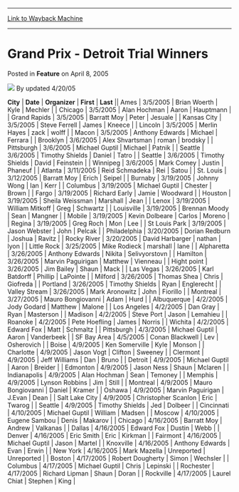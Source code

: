 
---
[Link to Wayback Machine](https://web.archive.org/web/20211025112215/https://magic.wizards.com/en/articles/archive/feature/grand-prix-detroit-trial-winners-2005-04-08)

[_metadata_:wayback_url]:- "https://magic.wizards.com/en/articles/archive/feature/grand-prix-detroit-trial-winners-2005-04-08"
[_metadata_:wayback_raw_url]:- "https://web.archive.org/web/20211025112215id_/https://magic.wizards.com/en/articles/archive/feature/grand-prix-detroit-trial-winners-2005-04-08"
[_metadata_:wayback_capture_timestamp]:- "2021-10-25 11:22:15+00:00"
[_metadata_:publish_date]:- "2005-04-08"
[_metadata_:description]:- "CityDateOrganizerFirstLastAmes3/5/2005Brian WoerthKyleMechlerChicago3/5/2005Alan HochmanAaronHauptmannGrand Rapids3/5/2005Barratt MoyPeterJesualeKansas City3/5/2005Steve FerrellJamesKneeceLincoln3/5/2005Merlin HayeszackwolffMacon3/5/2005Anthony EdwardsMichaelFerraraBrooklyn3/6/2005Alex ShvartsmanromanbrodskyPittsburgh3/6/2005Michael GuptilMichaelPatnikSeattle3/6/2005Timothy"
[_metadata_:generator]:- "Drupal 7 (http://drupal.org)"
---


Grand Prix - Detroit Trial Winners
==================================



 Posted in **Feature**
 on April 8, 2005 






![](https://media.magic.wizards.com/styles/auth_small/public/generic-avatar-150_409.png)
By updated 4/20/05













 **City** | **Date** | **Organizer** | **First** | **Last** || Ames | 3/5/2005 | Brian Woerth | Kyle | Mechler |
| Chicago | 3/5/2005 | Alan Hochman | Aaron | Hauptmann |
| Grand Rapids | 3/5/2005 | Barratt Moy | Peter | Jesuale |
| Kansas City | 3/5/2005 | Steve Ferrell | James | Kneece |
| Lincoln | 3/5/2005 | Merlin Hayes | zack | wolff |
| Macon | 3/5/2005 | Anthony Edwards | Michael | Ferrara |
| Brooklyn | 3/6/2005 | Alex Shvartsman | roman | brodsky |
| Pittsburgh | 3/6/2005 | Michael Guptil | Michael | Patnik |
| Seattle | 3/6/2005 | Timothy Shields | Daniel | Tatro |
| Seattle | 3/6/2005 | Timothy Shields | David | Feinstein |
| Winnipeg | 3/6/2005 | Mark Comey | Justin | Phaneuf |
| Atlanta | 3/11/2005 | Reid Schmadeka | Rei | Satou |
| St. Louis | 3/12/2005 | Barratt Moy | Erich | Seipel |
| Burnaby | 3/19/2005 | Johnny Wong | Ian | Kerr |
| Columbus | 3/19/2005 | Michael Guptil | Chester | Brown |
| Fargo | 3/19/2005 | Richard Early | Jamie | Woodward |
| Houston | 3/19/2005 | Sheila Weissman | Marshall | Jean |
| Lenox | 3/19/2005 | William Mitkoff | Greg | Schwartz |
| Louisville | 3/19/2005 | Brennan Moody | Sean | Mangner |
| Mobile | 3/19/2005 | Kevin Dolbeare | Carlos | Moreno |
| Regina | 3/19/2005 | Greg Roch | Mon | Lee |
| St Louis Park | 3/19/2005 | Jason Webster | John | Pelcak |
| Philadelphia | 3/20/2005 | Dorian Redburn | Joshua | Ravitz |
| Rocky River | 3/20/2005 | David Harbarger | nathan | lyon |
| Little Rock | 3/25/2005 | Mike Rodieck | marshall | lane |
| Alpharetta | 3/26/2005 | Anthony Edwards | Nikita | Selivyorstovn |
| Hamilton | 3/26/2005 | Marvin Paguirigan | Matthew | Vienneau |
| Hight point | 3/26/2005 | Jim Bailey | Shaun | Mack |
| Las Vegas | 3/26/2005 | Karl Batdorff | Phillip | LaPointe |
| Milford | 3/26/2005 | Thomas Shea | Chris | Giofreda |
| Portland | 3/26/2005 | Timothy Shields | Ryan | Englerecht |
| Valley Stream | 3/26/2005 | Mark Aronowitz | John | Fiorillo |
| Montreal | 3/27/2005 | Mauro Bongiovanni | Adam | Hurd |
| Albuquerque | 4/2/2005 | Jody Godard | Matthew | Malone |
| Los Angeles | 4/2/2005 | Dan Gray | Ryan | Masterson |
| Madison | 4/2/2005 | Steve Port | Jason | Lemahieu |
| Roanoke | 4/2/2005 | Pete Hoefling | James | Norris |
| Wichita | 4/2/2005 | Edward Fox | Matt | Schmaltz |
| Pittsburgh | 4/3/2005 | Michael Guptil | Aaron | Vanderbeek |
| SF Bay Area | 4/5/2005 | Conan Blackwell | Lev | Osherovich |
| Boise | 4/9/2005 | Ken Somerville | Kyle | Monson |
| Charlotte | 4/9/2005 | Jason Vogt | Clifton | Sweeney |
| Clermont | 4/9/2005 | Jeff Williams | Dan | Bruno |
| Detroit | 4/9/2005 | Michael Guptil | Aaron | Breider |
| Edmonton | 4/9/2005 | Jason Ness | Shaun | Mclaren |
| Indianapolis | 4/9/2005 | Alan Hochman | Sean | Temoney |
| Memphis | 4/9/2005 | Lynson Robbins | Jim | Still |
| Montreal | 4/9/2005 | Mauro Bongiovanni | Daniel | Kramer |
| Oshawa | 4/9/2005 | Marvin Paguirigan | J.Evan | Dean |
| Salt Lake City | 4/9/2005 | Christopher Scanlon | Eric | Twarog |
| Seattle | 4/9/2005 | Timothy Shields | Jed | Dolbeer |
| Cincinnati | 4/10/2005 | Michael Guptil | William | Madsen |
| Moscow | 4/10/2005 | Eugene Sambou | Denis | Makarov |
| Chicago | 4/16/2005 | Barratt Moy | Andrew | Valkanas |
| Dallas | 4/16/2005 | Edward Fox | Dustin | Webb |
| Denver | 4/16/2005 | Eric Smith | Eric | Kirkman |
| Fairmont | 4/16/2005 | Michael Guptil | Jason | Martel |
| Knoxville | 4/16/2005 | Anthony Edwards | Evan | Erwin |
| New York | 4/16/2005 | Mark Mazella | Unreported | Unreported |
| Boston | 4/17/2005 | Robert Dougherty | Simon | Wechsler |
| Columbus | 4/17/2005 | Michael Guptil | Chris | Lepinski |
| Rochester | 4/17/2005 | Richard Lipman | Shaun | Doran |
| Rockville | 4/17/2005 | Laurel Chiat | Stephen | King |







